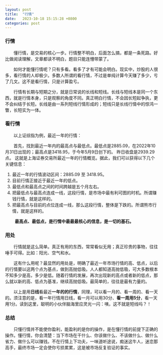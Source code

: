 ```yaml
---
layout: post
title:  "行情"
date:   2023-10-18 15:15:28 +0800
categories: post
---
```


###  行情

&#8195;&#8195;懂行情，是交易的核心一步。行情整不明白，后面怎么搞，都是一条死路。好比做阅读理解，文章都读不明白，题目只能连懵带蒙了。

&#8195;&#8195;如何才能懂行情呢？只有多看。看多了才有可能会明白。现实中，炒股的人很多，看行情的人却极少。多数人所谓的看行情，不过是单纯计算今天赚了多少，亏了几文。这不是看行情，只是计算盈亏。

&#8195;&#8195;行情有长期与短期之分，就是日常说的长线和短线。长线与短线本是同一个东西，就是行情本身，只是观察的角度不同。真正明白行情，不会因长短起争执，更不会纠结于长短。长线是由一系列短线行情形成的；短线只是长线行情中的惊鸿一瞥，长短实为一体。

### 看行情

&#8195;&#8195;以上证综指为例，最近一年的行情：

&#8195;&#8195;首先，找到最近一年内的最高点与最低点。最低点是2885.09，在2022年10月31日出现的；最高点是3418.95，于今年5月9日创下的。 昨日收盘是2939.29点。 这就是上海证券交易所最近一年的行情概览。据此，我们可以获得以下几个关键信息：
1. 最近一年的行情波动区间：2885.09 至 3418.95。
2. 目前行情正接近于最近一年的低点。
3. 最低点和最高点之间的时间跨越是五个月左右。
4. 把最低点与最高点连成一线，这段行情，是市场中最有利可图的时机。所谓赚钱行情，就是这样的。
5. 把最高点与目前的点位连成一线，那么这段行情，整体是下跌的。所谓熊市行情，就是这样的。

&#8195;&#8195; **最高点、最低点，是行情中最最最核心的信息，是一切的基石。**

### 用处

&#8195;&#8195;行情就是这么简单。真正有用的东西，常常看似无用；真正珍贵的事物，往往唾手可得。比如：阳光、空气和水。

&#8195;&#8195;这有什么用呢？最显然的用处是，明确了最近一年市场行情的高、低点，以后的行情要以这两个点为基点，做到高抛低吸。人人都知道高抛低吸，可大多数根本不知多少是高，多少是低。随着行情的发展，再次出现新的高点或者新的低点，那么就以新的高、低点为基准，继续高抛低吸。最简单的，往往是最有力量的。

&#8195;&#8195;以上是用**日线**看最近**一年的的行情**，同理，可以看一月的、看一周的、看一天的。须注意的是，看一年行情用日线，看一月可以用30分、**看一周用5分**，看一天用1分。读到这里，聪明的小伙伴脑海里应灵光一闪：咦，这不就是短线吗？！


### 总结

&#8195;&#8195;只懂行情并不能使你盈利，能盈利的是你的操作，是在懂行情的前提下正确的操作。懂行情，你会清楚：当下市场在干什么、你该做什么、不该做什么、做什么省力、做什么可以赚钱。不在行情上下功夫，一味道听途说，痴迷这牛人，迷恋那高手，最终市场一定会使你亏损累累，这是被市场反复验证的事实。
